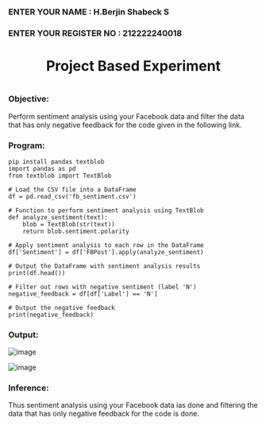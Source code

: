 <H3>ENTER YOUR NAME : H.Berjin Shabeck S</H3>
<H3>ENTER YOUR REGISTER NO : 212222240018</H3>
<H1 Align="center">Project Based Experiment<H1>

### Objective:

Perform sentiment analysis using your Facebook data and filter the data that has only negative feedback for the code given in the following link.
  
### Program:
```
pip install pandas textblob
import pandas as pd
from textblob import TextBlob

# Load the CSV file into a DataFrame
df = pd.read_csv('fb_sentiment.csv')

# Function to perform sentiment analysis using TextBlob
def analyze_sentiment(text):
    blob = TextBlob(str(text))
    return blob.sentiment.polarity

# Apply sentiment analysis to each row in the DataFrame
df['Sentiment'] = df['FBPost'].apply(analyze_sentiment)

# Output the DataFrame with sentiment analysis results
print(df.head())

# Filter out rows with negative sentiment (label 'N')
negative_feedback = df[df['Label'] == 'N']

# Output the negative feedback
print(negative_feedback)

```
### Output: 
![image](https://github.com/Nivetham1710/Project-Based-Experiment-AAI/assets/94155183/34fecc73-ca7a-4869-9cf2-81d55058cfe7)

![image](https://github.com/Nivetham1710/Project-Based-Experiment-AAI/assets/94155183/3e25a40f-e35b-46d8-a513-9ba2d45fa13c)

### Inference:
Thus sentiment analysis using your Facebook data ias done and filtering the data that has only negative feedback for the code is done.
